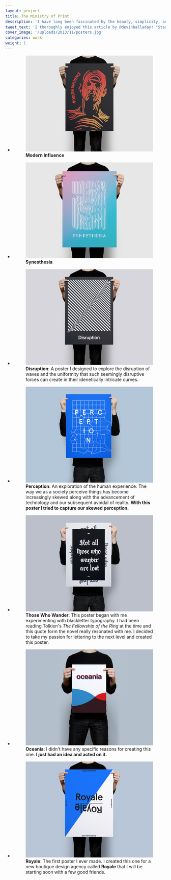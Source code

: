 ```yaml
---
layout: project
title: The Ministry of Print
description: 'I have long been fascinated by the beauty, simplicity, and effectiveness of French editorial design.<br><br>To work on my typography skills as well as venture into a new medium, I decided to begin designing a series of posters. I design a few every month, and I plan to begin selling them in 18x24 prints in early 2014.'
tweet_text: 'I thoroughly enjoyed this article by @devinhalladay! "Starting Fresh":'
cover_image: '/uploads/2013/11/posters.jpg'
categories: work
weight: 1
---
```

<ul class="small-block-grid-1 large-block-grid-2">
  <li>
    <figure>
      <a href="http://devinhalladay.com/uploads/2014/02/modern_influence.jpg" data-fluidbox>
        <img src="/uploads/2014/02/modern_influence.jpg" alt="Modern Influence poster">
      </a>
      <figcaption>
        <strong>Modern Influence</strong>
      </figcaption>
    </figure>
  </li>

  <li>
    <figure>
      <a href="http://devinhalladay.com/uploads/2014/02/synesthesia.jpg" data-fluidbox>
        <img src="/uploads/2014/02/synesthesia.jpg" alt="Synesthesia poster">
      </a>
      <figcaption>
        <strong>Synesthesia</strong>
      </figcaption>
    </figure>
  </li>

  <li>
    <figure>
      <a href="http://devinhalladay.com/uploads/2013/11/disruption.jpg" data-fluidbox>
        <img src="/uploads/2013/11/disruption.jpg" alt="Disruption poster">
      </a>
      <figcaption>
        <strong>Disruption</strong>: A poster I designed to explore the disruption of waves and the uniformity that such seemingly disruptive forces can create in their idenetically intricate curves.
      </figcaption>
    </figure>
  </li>

  <li>
    <figure>
      <a href="http://devinhalladay.com/uploads/2013/10/perception.jpg" data-fluidbox>
        <img src="/uploads/2013/10/perception.jpg" alt="Perception poster">
      </a>
      <figcaption>
        <strong>Perception</strong>: An exploration of the human experience. The way we as a society perceive things has become increasingly skewed along with the advancement of technology and our subsequent avoidal of reality. <strong>With this poster I tried to capture our skewed perception.</strong>
      </figcaption>
    </figure>
  </li>

  <li>
    <figure>
      <a href="http://devinhalladay.com/uploads/2013/10/wander_small.jpg" data-fluidbox>
        <img src="/uploads/2013/10/wander_small.jpg" alt="Those Who Wander poster">
      </a>
      <figcaption>
        <strong>Those Who Wander</strong>: This poster began with me experimenting with blackletter typography. I had been reading Tolkien's <i>The Fellowship of the Ring</i> at the time and this quote form the novel really resonated with me. I decided to take my passion for lettering to the next level and created this poster.
      </figcaption>
    </figure>
  </li>

  <li>
    <figure>
      <a href="http://devinhalladay.com/uploads/2013/10/oceania.jpg" data-fluidbox>
        <img src="/uploads/2013/10/oceania.jpg" alt="Oceania poster">
      </a>
      <figcaption>
        <strong>Oceania</strong>: I didn't have any specific reasons for creating this one. <strong>I just had an idea and acted on it.</strong>
      </figcaption>
    </figure>
  </li>

  <li>
    <figure>
      <a href="http://devinhalladay.com/uploads/2013/10/royale_poster.jpg" data-fluidbox>
        <img src="/uploads/2013/10/royale_poster.jpg" alt="Royale poster">
      </a>
      <figcaption>
        <strong>Royale</strong>: The first poster I ever made. I created this one for a new boutique design agency called <strong>Royale</strong> that I will be starting soon with a few good friends.
      </figcaption>
    </figure>
  </li>
</ul>